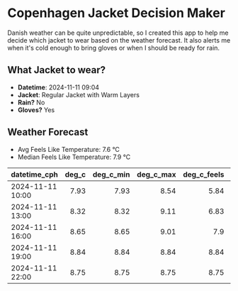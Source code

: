 
# Copenhagen Jacket Decision Maker

Danish weather can be quite unpredictable, so I created this app to help me decide which jacket to wear based on the weather forecast. 
It also alerts me when it's cold enough to bring gloves or when I should be ready for rain.

## What Jacket to wear?

- **Datetime**: 2024-11-11 09:04
- **Jacket**: Regular Jacket with Warm Layers
- **Rain?** No
- **Gloves?** Yes

## Weather Forecast
- Avg Feels Like Temperature: 7.6 °C
- Median Feels Like Temperature: 7.9 °C

| datetime_cph     |   deg_c |   deg_c_min |   deg_c_max |   deg_c_feels | weather   | wind   | rain   |
|:-----------------|--------:|------------:|------------:|--------------:|:----------|:-------|:-------|
| 2024-11-11 10:00 |    7.93 |        7.93 |        8.54 |          5.84 | Clouds    | Low    | None   |
| 2024-11-11 13:00 |    8.32 |        8.32 |        9.11 |          6.83 | Clouds    | Low    | None   |
| 2024-11-11 16:00 |    8.65 |        8.65 |        9.01 |          7.9  | Clouds    | Low    | None   |
| 2024-11-11 19:00 |    8.84 |        8.84 |        8.84 |          8.84 | Clouds    | Low    | None   |
| 2024-11-11 22:00 |    8.75 |        8.75 |        8.75 |          8.75 | Clouds    | Low    | None   |
        